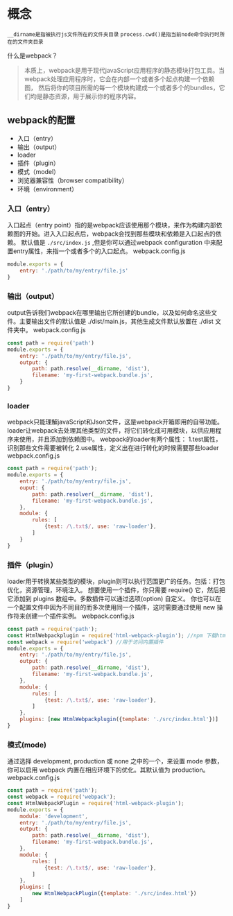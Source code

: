 # 概念
`__dirname是指被执行js文件所在的文件夹目录`
`process.cwd()是指当前node命令执行时所在的文件夹目录`

什么是webpack？
> 本质上，webpack是用于现代javaScript应用程序的静态模块打包工具。当webpack处理应用程序时，它会在内部一个或者多个起点构建一个依赖图，
> 然后将你的项目所需的每一个模块构建成一个或者多个的bundles，它们均是静态资源，用于展示你的程序内容。

## webpack的配置

- 入口（entry）
- 输出（output）
- loader
- 插件（plugin）
- 模式（model）
- 浏览器兼容性（browser compatibility）
- 环境（environment）

### 入口（entry）

入口起点（entry point）指的是webpack应该使用那个模块，来作为构建内部依赖图的开始。进入入口起点后，webpack会找到那些模块和依赖是入口起点的依赖。 默认值是 `./src/index.js`
,但是你可以通过webpack configuration 中来配置entry属性，来指一个或者多个的入口起点。 webpack.config.js

```javascript
module.exports = {
    entry: './path/to/my/entry/file.js'
}
```

### 输出（output）

output告诉我们webpack在哪里输出它所创建的bundle，以及如何命名这些文件。主要输出文件的默认值是 ./dist/main.js，其他生成文件默认放置在 ./dist 文件夹中。 webpack.config.js

```javascript
const path = require('path')
module.exports = {
    entry: './path/to/my/entry/file.js',
    output: {
        path: path.resolve(__dirname, 'dist'),
        filename: 'my-first-webpack.bundle.js',
    }
}
```

### loader

webpack只能理解javaScript和Json文件，这是webpack开箱即用的自带功能。loader让webpack去处理其他类型的文件，将它们转化成可用模块，以供应用程序来使用，并且添加到依赖图中。
webpack的loader有两个属性： 1.test属性，识别那些文件需要被转化 2.use属性，定义出在进行转化的时候需要那些loader webpack.config.js

```javascript
const path = require('path');
module.exports = {
    entry: './path/to/my/entry/file.js',
    ouput: {
        path: path.resolver(__dirname, 'dist'),
        filename: 'my-first-webpack.bundle.js',
    },
    module: {
        rules: [
            {test: /\.txt$/, use: 'raw-loader'},
        ]
    }
}
```

### 插件（plugin）

loader用于转换某些类型的模块，plugin则可以执行范围更广的任务。包括：打包优化，资源管理，环境注入。 想要使用一个插件，你只需要 require() 它，然后把它添加到 plugins 数组中。多数插件可以通过选项(option)
自定义。 你也可以在一个配置文件中因为不同目的而多次使用同一个插件，这时需要通过使用 new 操作符来创建一个插件实例。 webpack.config.js

```javascript
const path = require('path');
const HtmlWebpackplugin = require('html-webpack-plugin'); //npm 下载html插件
const webpack = require('webpack') //用于访问内置插件
module.exports = {
    entry: './path/to/my/entry/file.js',
    output: {
        path: path.resolve(__dirname, 'dist'),
        filename: 'my-first-webpack.bundle.js',
    },
    module: {
        rules: [
            {test: /\.txt$/, use: 'raw-loader'},
        ]
    },
    plugins: [new HtmlWebpackplugin({template: './src/index.html'})]
}
```

### 模式(mode)

通过选择 development, production 或 none 之中的一个，来设置 mode 参数，你可以启用 webpack 内置在相应环境下的优化。其默认值为 production。 webpack.config.js

```javascript
const path = require('path');
const webpack = require('webpack');
const HtmlWebpackPlugin = require('html-webpack-plugin');
module.exports = {
    module: 'development',
    entry: './path/to/my/entry/file.js',
    output: {
        path: path.resolve(__dirname, 'dist'),
        filename: 'my-first-webpack.bundle.js',
    },
    module: {
        rules: [
            {test: /\.txt$/, use: 'raw-loader'},
        ]
    },
    plugins: [
        new HtmlWebpackPlugin({template: './src/index.html'})
    ]
}
```
